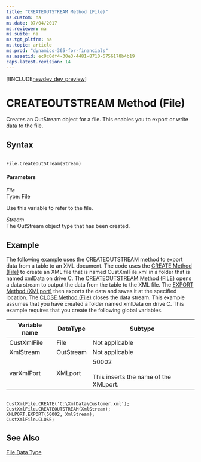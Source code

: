```yaml
---
title: "CREATEOUTSTREAM Method (File)"
ms.custom: na
ms.date: 07/04/2017
ms.reviewer: na
ms.suite: na
ms.tgt_pltfrm: na
ms.topic: article
ms.prod: "dynamics-365-for-financials"
ms.assetid: ec9c0df4-30e3-4481-8710-6756178b4b19
caps.latest.revision: 14
---
```


[!INCLUDE[newdev_dev_preview](../includes/newdev_dev_preview.md)]

# CREATEOUTSTREAM Method (File)
Creates an OutStream object for a file. This enables you to export or write data to the file.  

## Syntax  

```  

File.CreateOutStream(Stream)  
```  

#### Parameters  
 *File*  
 Type: File  

 Use this variable to refer to the file.  

 *Stream*  
 The OutStream object type that has been created.  

 <!--Links For more information, see [How to: Use Streams to Write to Text Files](How-to--Use-Streams-to-Write-to-Text-Files.md).  -->

## Example  
 The following example uses the CREATEOUTSTREAM method to export data from a table to an XML document. The code uses the [CREATE Method \(File\)](devenv-CREATE-Method-File.md) to create an XML file that is named CustXmlFile.xml in a folder that is named xmlData on drive C. The [CREATEOUTSTREAM Method \(FILE\)](devenv-CREATEOUTSTREAM-Method-File.md) opens a data stream to output the data from the table to the XML file. The [EXPORT Method \(XMLport\)](devenv-EXPORT-Method-XMLport.md) then exports the data and saves it at the specified location. The [CLOSE Method \(File\)](devenv-CLOSE-Method-File.md) closes the data stream. This example assumes that you have created a folder named xmlData on drive C. This example requires that you create the following global variables.  

|Variable name|DataType|Subtype|  
|-------------------|--------------|-------------|  
|CustXmlFile|File|Not applicable|  
|XmlStream|OutStream|Not applicable|  
|varXmlPort|XMLport|50002<br /><br /> This inserts the name of the XMLport.|  

```  

CustXmlFile.CREATE('C:\XmlData\Customer.xml');  
CustXmlFile.CREATEOUTSTREAM(XmlStream);  
XMLPORT.EXPORT(50002, XmlStream);  
CustXmlFile.CLOSE;  

```  

## See Also  
 [File Data Type](../datatypes/devenv-File-Data-Type.md)
